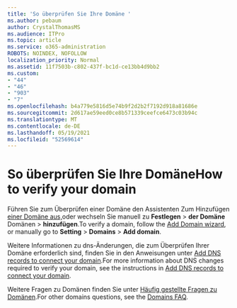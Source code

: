```yaml
---
title: 'So überprüfen Sie Ihre Domäne '
ms.author: pebaum
author: CrystalThomasMS
ms.audience: ITPro
ms.topic: article
ms.service: o365-administration
ROBOTS: NOINDEX, NOFOLLOW
localization_priority: Normal
ms.assetid: 11f7503b-c802-437f-bc1d-ce13bb4d9bb2
ms.custom:
- "44"
- "46"
- "903"
- "7"
ms.openlocfilehash: b4a779e5816d5e74b9f2d2b2f7192d918a81686e
ms.sourcegitcommit: 2d617ae59eed0ce8b571339ceefce6473c03b94c
ms.translationtype: MT
ms.contentlocale: de-DE
ms.lasthandoff: 05/19/2021
ms.locfileid: "52569614"
---
```

# <a name="how-to-verify-your-domain"></a><span data-ttu-id="de65d-102">So überprüfen Sie Ihre Domäne</span><span class="sxs-lookup"><span data-stu-id="de65d-102">How to verify your domain</span></span>

<span data-ttu-id="de65d-103">Führen Sie zum Überprüfen einer Domäne den Assistenten Zum Hinzufügen [einer Domäne aus,](https://admin.microsoft.com/Adminportal#/Domains/Wizard)oder wechseln Sie manuell zu **Festlegen**  >  **der Domäne** Domänen  >  **hinzufügen**.</span><span class="sxs-lookup"><span data-stu-id="de65d-103">To verify a domain, follow the [Add Domain wizard](https://admin.microsoft.com/Adminportal#/Domains/Wizard), or manually go to **Setting** > **Domains** > **Add domain**.</span></span>

<span data-ttu-id="de65d-104">Weitere Informationen zu dns-Änderungen, die zum Überprüfen Ihrer Domäne erforderlich sind, finden Sie in den Anweisungen unter [Add DNS records to connect your domain](/microsoft-365/admin/get-help-with-domains/create-dns-records-at-any-dns-hosting-provider).</span><span class="sxs-lookup"><span data-stu-id="de65d-104">For more information about DNS changes required to verify your domain, see the instructions in [Add DNS records to connect your domain](/microsoft-365/admin/get-help-with-domains/create-dns-records-at-any-dns-hosting-provider).</span></span>

<span data-ttu-id="de65d-105">Weitere Fragen zu Domänen finden Sie unter [Häufig gestellte Fragen zu Domänen](/microsoft-365/admin/setup/domains-faq).</span><span class="sxs-lookup"><span data-stu-id="de65d-105">For other domains questions, see the [Domains FAQ](/microsoft-365/admin/setup/domains-faq).</span></span>
